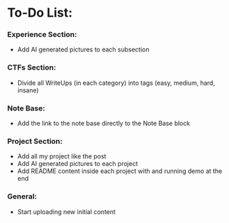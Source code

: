 # To-Do List:

### Experience Section:

- Add AI generated pictures to each subsection

### CTFs Section:

- Divide all WriteUps (in each category) into tags (easy, medium, hard, insane)

### Note Base:

- Add the link to the note base directly to the Note Base block

### Project Section:

- Add all my project like the post
- Add AI generated pictures to each project
- Add README content inside each project with and running demo at the end

### General:

- Start uploading new initial content
